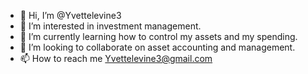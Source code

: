 - 👋 Hi, I’m @Yvettelevine3
- 👀 I’m interested in investment management.
- 🌱 I’m currently learning how to control my assets and my spending.
- 💞️ I’m looking to collaborate on asset accounting  and management. 
- 📫 How to reach me Yvettelevine3@gmail.com 

<!---
Yvettelevine3/Yvettelevine3 is a ✨ special ✨ repository because its `README.md` (this file) appears on your GitHub profile.
You can click the Preview link to take a look at your changes.
--->

